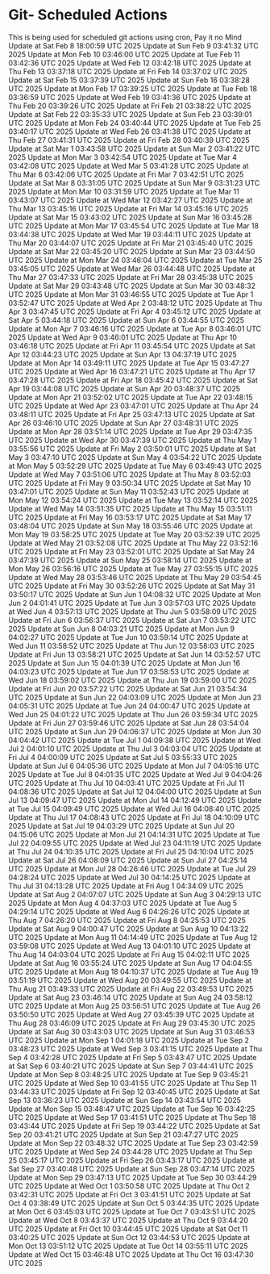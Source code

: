 # Git- Scheduled Actions

This is being used for scheduled git actions using cron, Pay it no Mind
Update at Sat Feb  8 18:00:59 UTC 2025
Update at Sun Feb  9 03:41:32 UTC 2025
Update at Mon Feb 10 03:46:00 UTC 2025
Update at Tue Feb 11 03:42:36 UTC 2025
Update at Wed Feb 12 03:42:18 UTC 2025
Update at Thu Feb 13 03:37:18 UTC 2025
Update at Fri Feb 14 03:37:02 UTC 2025
Update at Sat Feb 15 03:37:39 UTC 2025
Update at Sun Feb 16 03:38:28 UTC 2025
Update at Mon Feb 17 03:39:25 UTC 2025
Update at Tue Feb 18 03:36:59 UTC 2025
Update at Wed Feb 19 03:41:36 UTC 2025
Update at Thu Feb 20 03:39:26 UTC 2025
Update at Fri Feb 21 03:38:22 UTC 2025
Update at Sat Feb 22 03:35:33 UTC 2025
Update at Sun Feb 23 03:39:01 UTC 2025
Update at Mon Feb 24 03:40:44 UTC 2025
Update at Tue Feb 25 03:40:17 UTC 2025
Update at Wed Feb 26 03:41:38 UTC 2025
Update at Thu Feb 27 03:41:31 UTC 2025
Update at Fri Feb 28 03:40:39 UTC 2025
Update at Sat Mar  1 03:43:58 UTC 2025
Update at Sun Mar  2 03:41:22 UTC 2025
Update at Mon Mar  3 03:42:54 UTC 2025
Update at Tue Mar  4 03:42:08 UTC 2025
Update at Wed Mar  5 03:41:28 UTC 2025
Update at Thu Mar  6 03:42:06 UTC 2025
Update at Fri Mar  7 03:42:51 UTC 2025
Update at Sat Mar  8 03:31:05 UTC 2025
Update at Sun Mar  9 03:31:23 UTC 2025
Update at Mon Mar 10 03:31:59 UTC 2025
Update at Tue Mar 11 03:43:07 UTC 2025
Update at Wed Mar 12 03:42:27 UTC 2025
Update at Thu Mar 13 03:45:16 UTC 2025
Update at Fri Mar 14 03:45:16 UTC 2025
Update at Sat Mar 15 03:43:02 UTC 2025
Update at Sun Mar 16 03:45:28 UTC 2025
Update at Mon Mar 17 03:45:54 UTC 2025
Update at Tue Mar 18 03:44:38 UTC 2025
Update at Wed Mar 19 03:44:11 UTC 2025
Update at Thu Mar 20 03:44:07 UTC 2025
Update at Fri Mar 21 03:45:40 UTC 2025
Update at Sat Mar 22 03:45:20 UTC 2025
Update at Sun Mar 23 03:44:50 UTC 2025
Update at Mon Mar 24 03:46:04 UTC 2025
Update at Tue Mar 25 03:45:05 UTC 2025
Update at Wed Mar 26 03:44:48 UTC 2025
Update at Thu Mar 27 03:47:33 UTC 2025
Update at Fri Mar 28 03:45:38 UTC 2025
Update at Sat Mar 29 03:43:48 UTC 2025
Update at Sun Mar 30 03:48:32 UTC 2025
Update at Mon Mar 31 03:46:55 UTC 2025
Update at Tue Apr  1 03:52:47 UTC 2025
Update at Wed Apr  2 03:48:12 UTC 2025
Update at Thu Apr  3 03:47:45 UTC 2025
Update at Fri Apr  4 03:45:12 UTC 2025
Update at Sat Apr  5 03:44:18 UTC 2025
Update at Sun Apr  6 03:44:55 UTC 2025
Update at Mon Apr  7 03:46:16 UTC 2025
Update at Tue Apr  8 03:46:01 UTC 2025
Update at Wed Apr  9 03:46:01 UTC 2025
Update at Thu Apr 10 03:46:18 UTC 2025
Update at Fri Apr 11 03:45:54 UTC 2025
Update at Sat Apr 12 03:44:23 UTC 2025
Update at Sun Apr 13 04:37:19 UTC 2025
Update at Mon Apr 14 03:49:11 UTC 2025
Update at Tue Apr 15 03:47:27 UTC 2025
Update at Wed Apr 16 03:47:21 UTC 2025
Update at Thu Apr 17 03:47:28 UTC 2025
Update at Fri Apr 18 03:45:42 UTC 2025
Update at Sat Apr 19 03:44:08 UTC 2025
Update at Sun Apr 20 03:48:37 UTC 2025
Update at Mon Apr 21 03:52:02 UTC 2025
Update at Tue Apr 22 03:48:15 UTC 2025
Update at Wed Apr 23 03:47:01 UTC 2025
Update at Thu Apr 24 03:48:11 UTC 2025
Update at Fri Apr 25 03:47:13 UTC 2025
Update at Sat Apr 26 03:46:10 UTC 2025
Update at Sun Apr 27 03:48:31 UTC 2025
Update at Mon Apr 28 03:51:14 UTC 2025
Update at Tue Apr 29 03:47:35 UTC 2025
Update at Wed Apr 30 03:47:39 UTC 2025
Update at Thu May  1 03:55:56 UTC 2025
Update at Fri May  2 03:50:01 UTC 2025
Update at Sat May  3 03:47:10 UTC 2025
Update at Sun May  4 03:54:22 UTC 2025
Update at Mon May  5 03:52:29 UTC 2025
Update at Tue May  6 03:49:43 UTC 2025
Update at Wed May  7 03:51:06 UTC 2025
Update at Thu May  8 03:52:03 UTC 2025
Update at Fri May  9 03:50:34 UTC 2025
Update at Sat May 10 03:47:01 UTC 2025
Update at Sun May 11 03:52:43 UTC 2025
Update at Mon May 12 03:54:24 UTC 2025
Update at Tue May 13 03:52:14 UTC 2025
Update at Wed May 14 03:51:35 UTC 2025
Update at Thu May 15 03:51:11 UTC 2025
Update at Fri May 16 03:53:17 UTC 2025
Update at Sat May 17 03:48:04 UTC 2025
Update at Sun May 18 03:55:46 UTC 2025
Update at Mon May 19 03:58:25 UTC 2025
Update at Tue May 20 03:52:39 UTC 2025
Update at Wed May 21 03:52:08 UTC 2025
Update at Thu May 22 03:52:16 UTC 2025
Update at Fri May 23 03:52:01 UTC 2025
Update at Sat May 24 03:47:39 UTC 2025
Update at Sun May 25 03:58:14 UTC 2025
Update at Mon May 26 03:56:16 UTC 2025
Update at Tue May 27 03:55:15 UTC 2025
Update at Wed May 28 03:53:46 UTC 2025
Update at Thu May 29 03:54:45 UTC 2025
Update at Fri May 30 03:52:26 UTC 2025
Update at Sat May 31 03:50:17 UTC 2025
Update at Sun Jun  1 04:08:32 UTC 2025
Update at Mon Jun  2 04:01:41 UTC 2025
Update at Tue Jun  3 03:57:03 UTC 2025
Update at Wed Jun  4 03:57:13 UTC 2025
Update at Thu Jun  5 03:58:09 UTC 2025
Update at Fri Jun  6 03:56:37 UTC 2025
Update at Sat Jun  7 03:53:22 UTC 2025
Update at Sun Jun  8 04:03:21 UTC 2025
Update at Mon Jun  9 04:02:27 UTC 2025
Update at Tue Jun 10 03:59:14 UTC 2025
Update at Wed Jun 11 03:58:52 UTC 2025
Update at Thu Jun 12 03:58:03 UTC 2025
Update at Fri Jun 13 03:58:21 UTC 2025
Update at Sat Jun 14 03:52:57 UTC 2025
Update at Sun Jun 15 04:01:39 UTC 2025
Update at Mon Jun 16 04:03:23 UTC 2025
Update at Tue Jun 17 03:58:53 UTC 2025
Update at Wed Jun 18 03:59:02 UTC 2025
Update at Thu Jun 19 03:59:00 UTC 2025
Update at Fri Jun 20 03:57:22 UTC 2025
Update at Sat Jun 21 03:54:34 UTC 2025
Update at Sun Jun 22 04:03:09 UTC 2025
Update at Mon Jun 23 04:05:31 UTC 2025
Update at Tue Jun 24 04:00:47 UTC 2025
Update at Wed Jun 25 04:01:22 UTC 2025
Update at Thu Jun 26 03:59:34 UTC 2025
Update at Fri Jun 27 03:59:46 UTC 2025
Update at Sat Jun 28 03:54:04 UTC 2025
Update at Sun Jun 29 04:06:37 UTC 2025
Update at Mon Jun 30 04:04:42 UTC 2025
Update at Tue Jul  1 04:09:38 UTC 2025
Update at Wed Jul  2 04:01:10 UTC 2025
Update at Thu Jul  3 04:03:04 UTC 2025
Update at Fri Jul  4 04:00:09 UTC 2025
Update at Sat Jul  5 03:55:33 UTC 2025
Update at Sun Jul  6 04:05:36 UTC 2025
Update at Mon Jul  7 04:05:16 UTC 2025
Update at Tue Jul  8 04:01:35 UTC 2025
Update at Wed Jul  9 04:04:26 UTC 2025
Update at Thu Jul 10 04:03:41 UTC 2025
Update at Fri Jul 11 04:08:36 UTC 2025
Update at Sat Jul 12 04:04:00 UTC 2025
Update at Sun Jul 13 04:09:47 UTC 2025
Update at Mon Jul 14 04:12:49 UTC 2025
Update at Tue Jul 15 04:09:49 UTC 2025
Update at Wed Jul 16 04:08:40 UTC 2025
Update at Thu Jul 17 04:08:43 UTC 2025
Update at Fri Jul 18 04:10:09 UTC 2025
Update at Sat Jul 19 04:03:29 UTC 2025
Update at Sun Jul 20 04:15:06 UTC 2025
Update at Mon Jul 21 04:14:31 UTC 2025
Update at Tue Jul 22 04:09:55 UTC 2025
Update at Wed Jul 23 04:11:19 UTC 2025
Update at Thu Jul 24 04:10:35 UTC 2025
Update at Fri Jul 25 04:10:04 UTC 2025
Update at Sat Jul 26 04:08:09 UTC 2025
Update at Sun Jul 27 04:25:14 UTC 2025
Update at Mon Jul 28 04:26:46 UTC 2025
Update at Tue Jul 29 04:28:24 UTC 2025
Update at Wed Jul 30 04:14:25 UTC 2025
Update at Thu Jul 31 04:13:28 UTC 2025
Update at Fri Aug  1 04:34:09 UTC 2025
Update at Sat Aug  2 04:07:07 UTC 2025
Update at Sun Aug  3 04:29:13 UTC 2025
Update at Mon Aug  4 04:37:03 UTC 2025
Update at Tue Aug  5 04:29:14 UTC 2025
Update at Wed Aug  6 04:26:26 UTC 2025
Update at Thu Aug  7 04:26:20 UTC 2025
Update at Fri Aug  8 04:25:53 UTC 2025
Update at Sat Aug  9 04:00:47 UTC 2025
Update at Sun Aug 10 04:13:22 UTC 2025
Update at Mon Aug 11 04:14:49 UTC 2025
Update at Tue Aug 12 03:59:08 UTC 2025
Update at Wed Aug 13 04:01:10 UTC 2025
Update at Thu Aug 14 04:03:04 UTC 2025
Update at Fri Aug 15 04:02:11 UTC 2025
Update at Sat Aug 16 03:55:24 UTC 2025
Update at Sun Aug 17 04:04:55 UTC 2025
Update at Mon Aug 18 04:10:37 UTC 2025
Update at Tue Aug 19 03:51:19 UTC 2025
Update at Wed Aug 20 03:49:55 UTC 2025
Update at Thu Aug 21 03:49:33 UTC 2025
Update at Fri Aug 22 03:49:53 UTC 2025
Update at Sat Aug 23 03:46:14 UTC 2025
Update at Sun Aug 24 03:58:12 UTC 2025
Update at Mon Aug 25 03:56:51 UTC 2025
Update at Tue Aug 26 03:50:50 UTC 2025
Update at Wed Aug 27 03:45:39 UTC 2025
Update at Thu Aug 28 03:46:09 UTC 2025
Update at Fri Aug 29 03:45:30 UTC 2025
Update at Sat Aug 30 03:43:03 UTC 2025
Update at Sun Aug 31 03:46:53 UTC 2025
Update at Mon Sep  1 04:01:18 UTC 2025
Update at Tue Sep  2 03:48:23 UTC 2025
Update at Wed Sep  3 03:41:15 UTC 2025
Update at Thu Sep  4 03:42:28 UTC 2025
Update at Fri Sep  5 03:43:47 UTC 2025
Update at Sat Sep  6 03:40:21 UTC 2025
Update at Sun Sep  7 03:44:41 UTC 2025
Update at Mon Sep  8 03:48:25 UTC 2025
Update at Tue Sep  9 03:45:21 UTC 2025
Update at Wed Sep 10 03:41:55 UTC 2025
Update at Thu Sep 11 03:44:33 UTC 2025
Update at Fri Sep 12 03:40:45 UTC 2025
Update at Sat Sep 13 03:36:23 UTC 2025
Update at Sun Sep 14 03:43:54 UTC 2025
Update at Mon Sep 15 03:48:47 UTC 2025
Update at Tue Sep 16 03:42:25 UTC 2025
Update at Wed Sep 17 03:41:51 UTC 2025
Update at Thu Sep 18 03:43:44 UTC 2025
Update at Fri Sep 19 03:44:22 UTC 2025
Update at Sat Sep 20 03:41:21 UTC 2025
Update at Sun Sep 21 03:47:27 UTC 2025
Update at Mon Sep 22 03:48:32 UTC 2025
Update at Tue Sep 23 03:42:59 UTC 2025
Update at Wed Sep 24 03:44:28 UTC 2025
Update at Thu Sep 25 03:45:17 UTC 2025
Update at Fri Sep 26 03:43:17 UTC 2025
Update at Sat Sep 27 03:40:48 UTC 2025
Update at Sun Sep 28 03:47:14 UTC 2025
Update at Mon Sep 29 03:47:13 UTC 2025
Update at Tue Sep 30 03:44:29 UTC 2025
Update at Wed Oct  1 03:50:58 UTC 2025
Update at Thu Oct  2 03:42:31 UTC 2025
Update at Fri Oct  3 03:41:51 UTC 2025
Update at Sat Oct  4 03:38:49 UTC 2025
Update at Sun Oct  5 03:44:35 UTC 2025
Update at Mon Oct  6 03:45:03 UTC 2025
Update at Tue Oct  7 03:43:51 UTC 2025
Update at Wed Oct  8 03:43:37 UTC 2025
Update at Thu Oct  9 03:44:20 UTC 2025
Update at Fri Oct 10 03:44:45 UTC 2025
Update at Sat Oct 11 03:40:25 UTC 2025
Update at Sun Oct 12 03:44:53 UTC 2025
Update at Mon Oct 13 03:51:12 UTC 2025
Update at Tue Oct 14 03:55:11 UTC 2025
Update at Wed Oct 15 03:46:48 UTC 2025
Update at Thu Oct 16 03:47:30 UTC 2025
